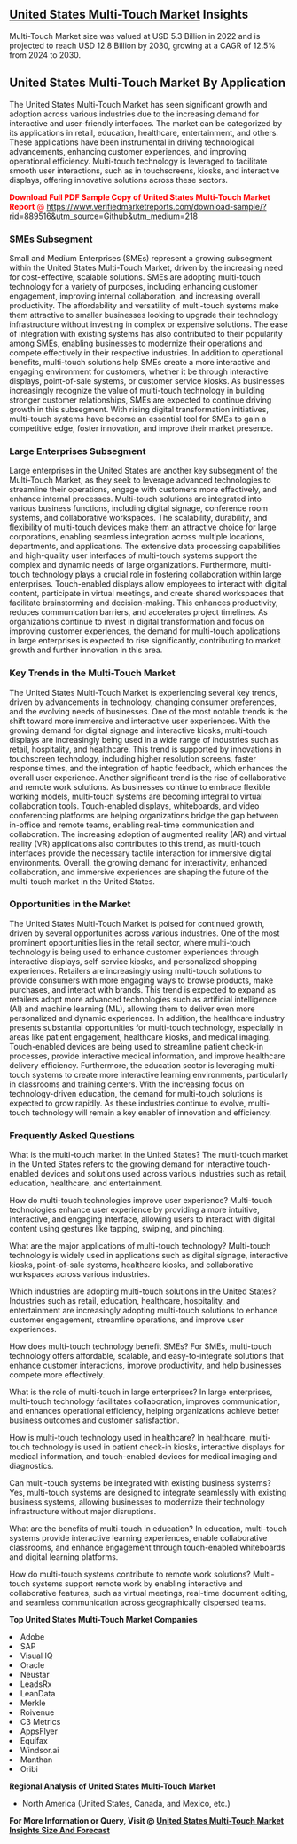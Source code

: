 <h2><a href="https://www.verifiedmarketreports.com/download-sample/?rid=889516&amp;utm_source=Github&amp;utm_medium=218" target="_blank">United States Multi-Touch Market</a> Insights</h2><p>Multi-Touch Market size was valued at USD 5.3 Billion in 2022 and is projected to reach USD 12.8 Billion by 2030, growing at a CAGR of 12.5% from 2024 to 2030.</p><p><h2>United States Multi-Touch Market By Application</h2> The United States Multi-Touch Market has seen significant growth and adoption across various industries due to the increasing demand for interactive and user-friendly interfaces. The market can be categorized by its applications in retail, education, healthcare, entertainment, and others. These applications have been instrumental in driving technological advancements, enhancing customer experiences, and improving operational efficiency. Multi-touch technology is leveraged to facilitate smooth user interactions, such as in touchscreens, kiosks, and interactive displays, offering innovative solutions across these sectors. <p><span class=""><span style="color: #ff0000;"><strong>Download Full PDF Sample Copy of United States Multi-Touch Market Report</strong> @ </span><a href="https://www.verifiedmarketreports.com/download-sample/?rid=889516&amp;utm_source=Github&amp;utm_medium=218" target="_blank">https://www.verifiedmarketreports.com/download-sample/?rid=889516&amp;utm_source=Github&amp;utm_medium=218</a></span></p> <h3>SMEs Subsegment</h3> Small and Medium Enterprises (SMEs) represent a growing subsegment within the United States Multi-Touch Market, driven by the increasing need for cost-effective, scalable solutions. SMEs are adopting multi-touch technology for a variety of purposes, including enhancing customer engagement, improving internal collaboration, and increasing overall productivity. The affordability and versatility of multi-touch systems make them attractive to smaller businesses looking to upgrade their technology infrastructure without investing in complex or expensive solutions. The ease of integration with existing systems has also contributed to their popularity among SMEs, enabling businesses to modernize their operations and compete effectively in their respective industries. In addition to operational benefits, multi-touch solutions help SMEs create a more interactive and engaging environment for customers, whether it be through interactive displays, point-of-sale systems, or customer service kiosks. As businesses increasingly recognize the value of multi-touch technology in building stronger customer relationships, SMEs are expected to continue driving growth in this subsegment. With rising digital transformation initiatives, multi-touch systems have become an essential tool for SMEs to gain a competitive edge, foster innovation, and improve their market presence. <h3>Large Enterprises Subsegment</h3> Large enterprises in the United States are another key subsegment of the Multi-Touch Market, as they seek to leverage advanced technologies to streamline their operations, engage with customers more effectively, and enhance internal processes. Multi-touch solutions are integrated into various business functions, including digital signage, conference room systems, and collaborative workspaces. The scalability, durability, and flexibility of multi-touch devices make them an attractive choice for large corporations, enabling seamless integration across multiple locations, departments, and applications. The extensive data processing capabilities and high-quality user interfaces of multi-touch systems support the complex and dynamic needs of large organizations. Furthermore, multi-touch technology plays a crucial role in fostering collaboration within large enterprises. Touch-enabled displays allow employees to interact with digital content, participate in virtual meetings, and create shared workspaces that facilitate brainstorming and decision-making. This enhances productivity, reduces communication barriers, and accelerates project timelines. As organizations continue to invest in digital transformation and focus on improving customer experiences, the demand for multi-touch applications in large enterprises is expected to rise significantly, contributing to market growth and further innovation in this area. <h3>Key Trends in the Multi-Touch Market</h3> The United States Multi-Touch Market is experiencing several key trends, driven by advancements in technology, changing consumer preferences, and the evolving needs of businesses. One of the most notable trends is the shift toward more immersive and interactive user experiences. With the growing demand for digital signage and interactive kiosks, multi-touch displays are increasingly being used in a wide range of industries such as retail, hospitality, and healthcare. This trend is supported by innovations in touchscreen technology, including higher resolution screens, faster response times, and the integration of haptic feedback, which enhances the overall user experience. Another significant trend is the rise of collaborative and remote work solutions. As businesses continue to embrace flexible working models, multi-touch systems are becoming integral to virtual collaboration tools. Touch-enabled displays, whiteboards, and video conferencing platforms are helping organizations bridge the gap between in-office and remote teams, enabling real-time communication and collaboration. The increasing adoption of augmented reality (AR) and virtual reality (VR) applications also contributes to this trend, as multi-touch interfaces provide the necessary tactile interaction for immersive digital environments. Overall, the growing demand for interactivity, enhanced collaboration, and immersive experiences are shaping the future of the multi-touch market in the United States. <h3>Opportunities in the Market</h3> The United States Multi-Touch Market is poised for continued growth, driven by several opportunities across various industries. One of the most prominent opportunities lies in the retail sector, where multi-touch technology is being used to enhance customer experiences through interactive displays, self-service kiosks, and personalized shopping experiences. Retailers are increasingly using multi-touch solutions to provide consumers with more engaging ways to browse products, make purchases, and interact with brands. This trend is expected to expand as retailers adopt more advanced technologies such as artificial intelligence (AI) and machine learning (ML), allowing them to deliver even more personalized and dynamic experiences. In addition, the healthcare industry presents substantial opportunities for multi-touch technology, especially in areas like patient engagement, healthcare kiosks, and medical imaging. Touch-enabled devices are being used to streamline patient check-in processes, provide interactive medical information, and improve healthcare delivery efficiency. Furthermore, the education sector is leveraging multi-touch systems to create more interactive learning environments, particularly in classrooms and training centers. With the increasing focus on technology-driven education, the demand for multi-touch solutions is expected to grow rapidly. As these industries continue to evolve, multi-touch technology will remain a key enabler of innovation and efficiency. <h3>Frequently Asked Questions</h3> <p>What is the multi-touch market in the United States? The multi-touch market in the United States refers to the growing demand for interactive touch-enabled devices and solutions used across various industries such as retail, education, healthcare, and entertainment.</p> <p>How do multi-touch technologies improve user experience? Multi-touch technologies enhance user experience by providing a more intuitive, interactive, and engaging interface, allowing users to interact with digital content using gestures like tapping, swiping, and pinching.</p> <p>What are the major applications of multi-touch technology? Multi-touch technology is widely used in applications such as digital signage, interactive kiosks, point-of-sale systems, healthcare kiosks, and collaborative workspaces across various industries.</p> <p>Which industries are adopting multi-touch solutions in the United States? Industries such as retail, education, healthcare, hospitality, and entertainment are increasingly adopting multi-touch solutions to enhance customer engagement, streamline operations, and improve user experiences.</p> <p>How does multi-touch technology benefit SMEs? For SMEs, multi-touch technology offers affordable, scalable, and easy-to-integrate solutions that enhance customer interactions, improve productivity, and help businesses compete more effectively.</p> <p>What is the role of multi-touch in large enterprises? In large enterprises, multi-touch technology facilitates collaboration, improves communication, and enhances operational efficiency, helping organizations achieve better business outcomes and customer satisfaction.</p> <p>How is multi-touch technology used in healthcare? In healthcare, multi-touch technology is used in patient check-in kiosks, interactive displays for medical information, and touch-enabled devices for medical imaging and diagnostics.</p> <p>Can multi-touch systems be integrated with existing business systems? Yes, multi-touch systems are designed to integrate seamlessly with existing business systems, allowing businesses to modernize their technology infrastructure without major disruptions.</p> <p>What are the benefits of multi-touch in education? In education, multi-touch systems provide interactive learning experiences, enable collaborative classrooms, and enhance engagement through touch-enabled whiteboards and digital learning platforms.</p> <p>How do multi-touch systems contribute to remote work solutions? Multi-touch systems support remote work by enabling interactive and collaborative features, such as virtual meetings, real-time document editing, and seamless communication across geographically dispersed teams.</p> </p><p><strong>Top United States Multi-Touch Market Companies</strong></p><div data-test-id=""><p><li>Adobe</li><li> SAP</li><li> Visual IQ</li><li> Oracle</li><li> Neustar</li><li> LeadsRx</li><li> LeanData</li><li> Merkle</li><li> Roivenue</li><li> C3 Metrics</li><li> AppsFlyer</li><li> Equifax</li><li> Windsor.ai</li><li> Manthan</li><li> Oribi</li></p><div><strong>Regional Analysis of&nbsp;United States Multi-Touch Market</strong></div><ul><li dir="ltr"><p dir="ltr">North America&nbsp;(United States, Canada, and Mexico, etc.)</p></li></ul><p><strong>For More Information or Query, Visit @&nbsp;</strong><strong><a href="https://www.verifiedmarketreports.com/product/multi-touch-market/?utm_source=Github&amp;utm_medium=218" target="_blank">United States Multi-Touch Market Insights Size And Forecast</a></strong></p></div>
